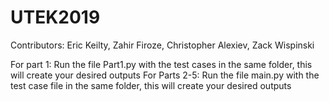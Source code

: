 # UTEK2019

Contributors: Eric Keilty, Zahir Firoze, Christopher Alexiev, Zack Wispinski

For part 1: Run the file Part1.py with the test cases in the same folder, this will create your desired outputs
For Parts 2-5: Run the file main.py with the test case file in the same folder, this will create your desired outputs
